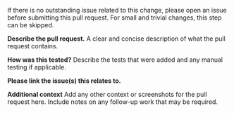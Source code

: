 If there is no outstanding issue related to this change, please open an issue before submitting this pull request. For small and trivial changes, this step can be skipped.

**Describe the pull request.**
A clear and concise description of what the pull request contains. 

**How was this tested?**
Describe the tests that were added and any manual testing if applicable.

**Please link the issue(s) this relates to.**

**Additional context**
Add any other context or screenshots for the pull request here. Include notes on any follow-up work that may be required.
